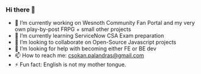 ### Hi there 👋

- 🔭 I’m currently working on Wesnoth Community Fan Portal and my very own play-by-post FRPG + small other projects
- 🌱 I’m currently learning ServiceNow CSA Exam preparation
- 👯 I’m looking to collaborate on Open-Source Javascript projects
- 🤔 I’m looking for help with becoming either FE or BE dev
- 📫 How to reach me: csokan.palandras@gmail.com
- ⚡ Fun fact: English is not my mother tongue.

<!--
**andrejmoltok/andrejmoltok** is a ✨ _special_ ✨ repository because its `README.md` (this file) appears on your GitHub profile.

Here are some ideas to get you started:
- 🔭 I’m currently working on ...
- 🌱 I’m currently learning ...
- 👯 I’m looking to collaborate on ...
- 🤔 I’m looking for help with ...
- 💬 Ask me about ...
- 📫 How to reach me: ...
- 😄 Pronouns: ...
- ⚡ Fun fact: ...

-->
